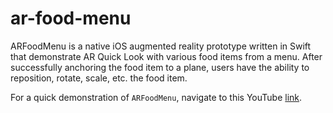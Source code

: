# ar-food-menu

ARFoodMenu is a native iOS augmented reality prototype written in Swift that demonstrate AR Quick Look with various food items from a menu. After successfully anchoring the food item to
a plane, users have the ability to reposition, rotate, scale, etc. the food item.

For a quick demonstration of `ARFoodMenu`, navigate to this YouTube [link]().
